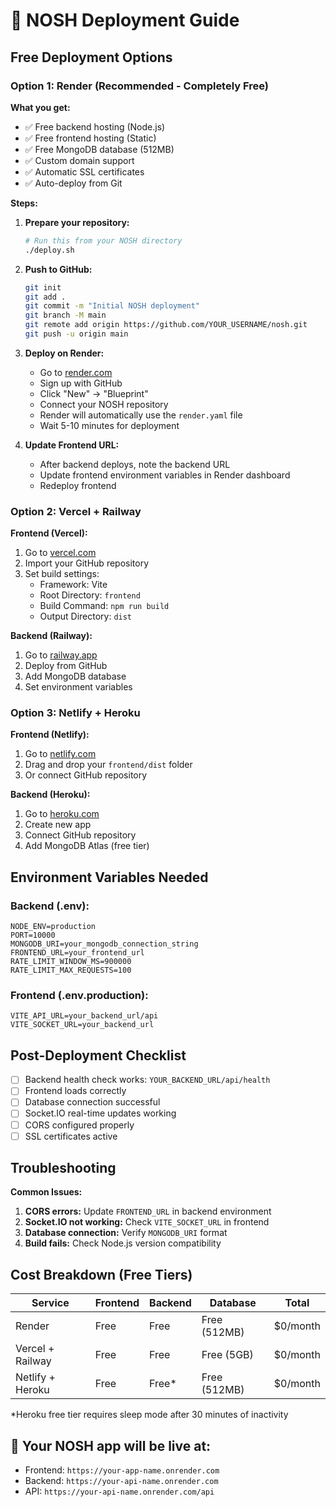 # 🚀 NOSH Deployment Guide

## Free Deployment Options

### Option 1: Render (Recommended - Completely Free)

**What you get:**
- ✅ Free backend hosting (Node.js)
- ✅ Free frontend hosting (Static)
- ✅ Free MongoDB database (512MB)
- ✅ Custom domain support
- ✅ Automatic SSL certificates
- ✅ Auto-deploy from Git

**Steps:**

1. **Prepare your repository:**
   ```bash
   # Run this from your NOSH directory
   ./deploy.sh
   ```

2. **Push to GitHub:**
   ```bash
   git init
   git add .
   git commit -m "Initial NOSH deployment"
   git branch -M main
   git remote add origin https://github.com/YOUR_USERNAME/nosh.git
   git push -u origin main
   ```

3. **Deploy on Render:**
   - Go to [render.com](https://render.com)
   - Sign up with GitHub
   - Click "New" → "Blueprint"
   - Connect your NOSH repository
   - Render will automatically use the `render.yaml` file
   - Wait 5-10 minutes for deployment

4. **Update Frontend URL:**
   - After backend deploys, note the backend URL
   - Update frontend environment variables in Render dashboard
   - Redeploy frontend

### Option 2: Vercel + Railway

**Frontend (Vercel):**
1. Go to [vercel.com](https://vercel.com)
2. Import your GitHub repository
3. Set build settings:
   - Framework: Vite
   - Root Directory: `frontend`
   - Build Command: `npm run build`
   - Output Directory: `dist`

**Backend (Railway):**
1. Go to [railway.app](https://railway.app)
2. Deploy from GitHub
3. Add MongoDB database
4. Set environment variables

### Option 3: Netlify + Heroku

**Frontend (Netlify):**
1. Go to [netlify.com](https://netlify.com)
2. Drag and drop your `frontend/dist` folder
3. Or connect GitHub repository

**Backend (Heroku):**
1. Go to [heroku.com](https://heroku.com)
2. Create new app
3. Connect GitHub repository
4. Add MongoDB Atlas (free tier)

## Environment Variables Needed

### Backend (.env):
```
NODE_ENV=production
PORT=10000
MONGODB_URI=your_mongodb_connection_string
FRONTEND_URL=your_frontend_url
RATE_LIMIT_WINDOW_MS=900000
RATE_LIMIT_MAX_REQUESTS=100
```

### Frontend (.env.production):
```
VITE_API_URL=your_backend_url/api
VITE_SOCKET_URL=your_backend_url
```

## Post-Deployment Checklist

- [ ] Backend health check works: `YOUR_BACKEND_URL/api/health`
- [ ] Frontend loads correctly
- [ ] Database connection successful
- [ ] Socket.IO real-time updates working
- [ ] CORS configured properly
- [ ] SSL certificates active

## Troubleshooting

**Common Issues:**

1. **CORS errors:** Update `FRONTEND_URL` in backend environment
2. **Socket.IO not working:** Check `VITE_SOCKET_URL` in frontend
3. **Database connection:** Verify `MONGODB_URI` format
4. **Build fails:** Check Node.js version compatibility

## Cost Breakdown (Free Tiers)

| Service | Frontend | Backend | Database | Total |
|---------|----------|---------|----------|-------|
| Render | Free | Free | Free (512MB) | $0/month |
| Vercel + Railway | Free | Free | Free (5GB) | $0/month |
| Netlify + Heroku | Free | Free* | Free (512MB) | $0/month |

*Heroku free tier requires sleep mode after 30 minutes of inactivity

## 🎉 Your NOSH app will be live at:
- Frontend: `https://your-app-name.onrender.com`
- Backend: `https://your-api-name.onrender.com`
- API: `https://your-api-name.onrender.com/api`
